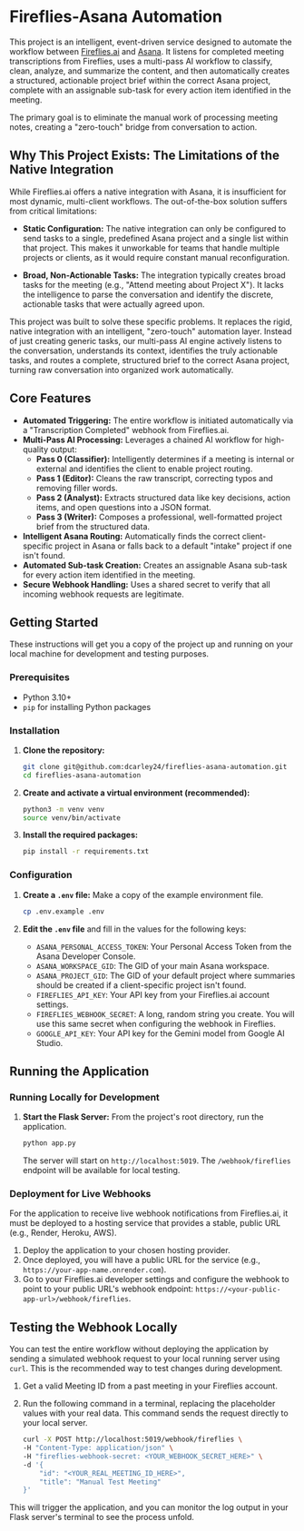 # Fireflies-Asana Automation

This project is an intelligent, event-driven service designed to automate the workflow between [Fireflies.ai](https://fireflies.ai) and [Asana](https://asana.com). It listens for completed meeting transcriptions from Fireflies, uses a multi-pass AI workflow to classify, clean, analyze, and summarize the content, and then automatically creates a structured, actionable project brief within the correct Asana project, complete with an assignable sub-task for every action item identified in the meeting.

The primary goal is to eliminate the manual work of processing meeting notes, creating a "zero-touch" bridge from conversation to action.

## Why This Project Exists: The Limitations of the Native Integration
While Fireflies.ai offers a native integration with Asana, it is insufficient for most dynamic, multi-client workflows. The out-of-the-box solution suffers from critical limitations:

* **Static Configuration:** The native integration can only be configured to send tasks to a single, predefined Asana project and a single list within that project. This makes it unworkable for teams that handle multiple projects or clients, as it would require constant manual reconfiguration.

* **Broad, Non-Actionable Tasks:** The integration typically creates broad tasks for the meeting (e.g., "Attend meeting about Project X"). It lacks the intelligence to parse the conversation and identify the discrete, actionable tasks that were actually agreed upon.

This project was built to solve these specific problems. It replaces the rigid, native integration with an intelligent, "zero-touch" automation layer. Instead of just creating generic tasks, our multi-pass AI engine actively listens to the conversation, understands its context, identifies the truly actionable tasks, and routes a complete, structured brief to the correct Asana project, turning raw conversation into organized work automatically.

## Core Features

* **Automated Triggering:** The entire workflow is initiated automatically via a "Transcription Completed" webhook from Fireflies.ai.
* **Multi-Pass AI Processing:** Leverages a chained AI workflow for high-quality output:
    * **Pass 0 (Classifier):** Intelligently determines if a meeting is internal or external and identifies the client to enable project routing.
    * **Pass 1 (Editor):** Cleans the raw transcript, correcting typos and removing filler words.
    * **Pass 2 (Analyst):** Extracts structured data like key decisions, action items, and open questions into a JSON format.
    * **Pass 3 (Writer):** Composes a professional, well-formatted project brief from the structured data.
* **Intelligent Asana Routing:** Automatically finds the correct client-specific project in Asana or falls back to a default "intake" project if one isn't found.
* **Automated Sub-task Creation:** Creates an assignable Asana sub-task for every action item identified in the meeting.
* **Secure Webhook Handling:** Uses a shared secret to verify that all incoming webhook requests are legitimate.

## Getting Started

These instructions will get you a copy of the project up and running on your local machine for development and testing purposes.

### Prerequisites

* Python 3.10+
* `pip` for installing Python packages

### Installation

1.  **Clone the repository:**
    ```bash
    git clone git@github.com:dcarley24/fireflies-asana-automation.git
    cd fireflies-asana-automation
    ```

2.  **Create and activate a virtual environment (recommended):**
    ```bash
    python3 -m venv venv
    source venv/bin/activate
    ```

3.  **Install the required packages:**
    ```bash
    pip install -r requirements.txt
    ```

### Configuration

1.  **Create a `.env` file:**
    Make a copy of the example environment file.
    ```bash
    cp .env.example .env
    ```

2.  **Edit the `.env` file** and fill in the values for the following keys:
    * `ASANA_PERSONAL_ACCESS_TOKEN`: Your Personal Access Token from the Asana Developer Console.
    * `ASANA_WORKSPACE_GID`: The GID of your main Asana workspace.
    * `ASANA_PROJECT_GID`: The GID of your default project where summaries should be created if a client-specific project isn't found.
    * `FIREFLIES_API_KEY`: Your API key from your Fireflies.ai account settings.
    * `FIREFLIES_WEBHOOK_SECRET`: A long, random string you create. You will use this same secret when configuring the webhook in Fireflies.
    * `GOOGLE_API_KEY`: Your API key for the Gemini model from Google AI Studio.

## Running the Application

### Running Locally for Development

1.  **Start the Flask Server:**
    From the project's root directory, run the application.
    ```bash
    python app.py
    ```
    The server will start on `http://localhost:5019`. The `/webhook/fireflies` endpoint will be available for local testing.

### Deployment for Live Webhooks

For the application to receive live webhook notifications from Fireflies.ai, it must be deployed to a hosting service that provides a stable, public URL (e.g., Render, Heroku, AWS).

1.  Deploy the application to your chosen hosting provider.
2.  Once deployed, you will have a public URL for the service (e.g., `https://your-app-name.onrender.com`).
3.  Go to your Fireflies.ai developer settings and configure the webhook to point to your public URL's webhook endpoint: `https://<your-public-app-url>/webhook/fireflies`.

## Testing the Webhook Locally

You can test the entire workflow without deploying the application by sending a simulated webhook request to your local running server using `curl`. This is the recommended way to test changes during development.

1.  Get a valid Meeting ID from a past meeting in your Fireflies account.
2.  Run the following command in a terminal, replacing the placeholder values with your real data. This command sends the request directly to your local server.

    ```bash
    curl -X POST http://localhost:5019/webhook/fireflies \
    -H "Content-Type: application/json" \
    -H "fireflies-webhook-secret: <YOUR_WEBHOOK_SECRET_HERE>" \
    -d '{
        "id": "<YOUR_REAL_MEETING_ID_HERE>",
        "title": "Manual Test Meeting"
    }'
    ```
This will trigger the application, and you can monitor the log output in your Flask server's terminal to see the process unfold.
